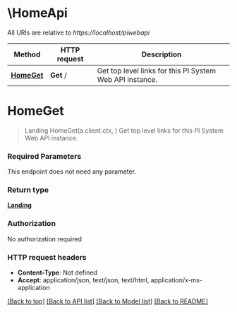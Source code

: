 # \HomeApi

All URIs are relative to *https://localhost/piwebapi*

Method | HTTP request | Description
------------- | ------------- | -------------
[**HomeGet**](HomeApi.md#HomeGet) | **Get** / | Get top level links for this PI System Web API instance.


# **HomeGet**
> Landing HomeGet(a.client.ctx, )
Get top level links for this PI System Web API instance.

### Required Parameters
This endpoint does not need any parameter.

### Return type

[**Landing**](Landing.md)

### Authorization

No authorization required

### HTTP request headers

 - **Content-Type**: Not defined
 - **Accept**: application/json, text/json, text/html, application/x-ms-application

[[Back to top]](#) [[Back to API list]](../README.md#documentation-for-api-endpoints) [[Back to Model list]](../README.md#documentation-for-models) [[Back to README]](../README.md)

